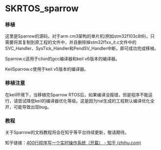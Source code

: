 # SKRTOS_sparrow


### 移植

这里是Sparrow的源码，对于arm cm3架构的单片机(例如stm32f103c8t6)，只需要将其复制到原工程的文件中，并且删除掉stm32f1xx_it.c文件中的SVC_Handler、SysTick_Handler和PendSV_Handler中断，即可成功完成移植。



Sparrow.c适用于clion的gcc编译器和keil v6版本的编译器。

KeilSparrow.c使用于keil v5版本的编译器。

### 移植注意

在keil环境下，当移植完Sparrow RTOS后，如果编译没报错，但是程序不能运行，请尝试降低keil的编译器优化等级。这是因为hal生成的工程默认编译优化全开，可能导致出现bug。



### 教程

关于Sparrow的文档教程将会在知乎等平台持续更新，敬请期待。

知乎链接：[400行程序写一个实时操作系统（开篇） - 知乎 (zhihu.com)](https://zhuanlan.zhihu.com/p/963319443)
